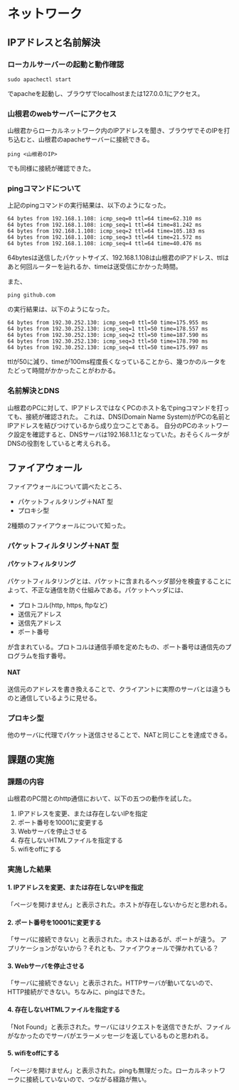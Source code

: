 # ネットワーク

## IPアドレスと名前解決

### ローカルサーバーの起動と動作確認

	sudo apachectl start

でapacheを起動し、ブラウザでlocalhostまたは127.0.0.1にアクセス。

### 山根君のwebサーバーにアクセス
山根君からローカルネットワーク内のIPアドレスを聞き、ブラウザでそのIPを打ち込むと、山根君のapacheサーバーに接続できる。

	ping <山根君のIP>

でも同様に接続が確認できた。

### pingコマンドについて
上記のpingコマンドの実行結果は、以下のようになった。

	64 bytes from 192.168.1.108: icmp_seq=0 ttl=64 time=62.310 ms
	64 bytes from 192.168.1.108: icmp_seq=1 ttl=64 time=81.242 ms
	64 bytes from 192.168.1.108: icmp_seq=2 ttl=64 time=105.183 ms
	64 bytes from 192.168.1.108: icmp_seq=3 ttl=64 time=21.572 ms
	64 bytes from 192.168.1.108: icmp_seq=4 ttl=64 time=40.476 ms

64bytesは送信したパケットサイズ、192.168.1.108は山根君のIPアドレス、ttlはあと何回ルーターを辿れるか、timeは送受信にかかった時間。

また、

	ping github.com

の実行結果は、以下のようになった。

	64 bytes from 192.30.252.130: icmp_seq=0 ttl=50 time=175.955 ms
	64 bytes from 192.30.252.130: icmp_seq=1 ttl=50 time=178.557 ms
	64 bytes from 192.30.252.130: icmp_seq=2 ttl=50 time=187.590 ms
	64 bytes from 192.30.252.130: icmp_seq=3 ttl=50 time=178.790 ms
	64 bytes from 192.30.252.130: icmp_seq=4 ttl=50 time=175.997 ms

ttlが50に減り、timeが100ms程度長くなっていることから、幾つかのルータをたどって時間がかかったことがわかる。

### 名前解決とDNS
山根君のPCに対して、IPアドレスではなくPCのホスト名でpingコマンドを打っても、接続が確認された。
これは、DNS(Domain Name System)がPCの名前とIPアドレスを結びつけているから成り立つことである。
自分のPCのネットワーク設定を確認すると、DNSサーバは192.168.1.1となっていた。おそらくルータがDNSの役割をしていると考えられる。


## ファイアウォール
ファイアウォールについて調べたところ、

* パケットフィルタリング＋NAT 型
* プロキシ型

2種類のファイアウォールについて知った。

### パケットフィルタリング＋NAT 型

#### パケットフィルタリング
パケットフィルタリングとは、パケットに含まれるヘッダ部分を検査することによって、不正な通信を防ぐ仕組みである。パケットヘッダには、

* プロトコル(http, https, ftpなど)
* 送信元アドレス
* 送信先アドレス
* ポート番号

が含まれている。プロトコルは通信手順を定めたもの、ポート番号は通信先のプログラムを指す番号。

#### NAT
送信元のアドレスを書き換えることで、クライアントに実際のサーバとは違うものと通信しているように見せる。


### プロキシ型
他のサーバに代理でパケット送信させることで、NATと同じことを達成できる。


## 課題の実施

### 課題の内容
山根君のPC間とのhttp通信において、以下の五つの動作を試した。

1. IPアドレスを変更、または存在しないIPを指定
2. ポート番号を10001に変更する
3. Webサーバを停止させる
4. 存在しないHTMLファイルを指定する
5. wifiをoffにする

### 実施した結果

#### 1. IPアドレスを変更、または存在しないIPを指定
「ページを開けません」と表示された。ホストが存在しないからだと思われる。

#### 2. ポート番号を10001に変更する
「サーバに接続できない」と表示された。ホストはあるが、ポートが違う。
アプリケーションがないから？それとも、ファイアウォールで弾かれている？

#### 3. Webサーバを停止させる
「サーバに接続できない」と表示された。HTTPサーバが動いてないので、HTTP接続ができない。ちなみに、pingはできた。

#### 4. 存在しないHTMLファイルを指定する
「Not Found」と表示された。サーバにはリクエストを送信できたが、ファイルがなかったのでサーバがエラーメッセージを返しているものと思われる。

#### 5. wifiをoffにする
「ページを開けません」と表示された。pingも無理だった。ローカルネットワークに接続していないので、つながる経路が無い。
